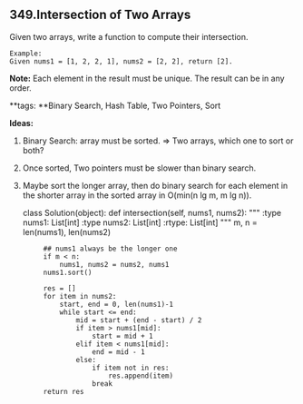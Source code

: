 ## 349.Intersection of Two Arrays

Given two arrays, write a function to compute their intersection.

    Example:
    Given nums1 = [1, 2, 2, 1], nums2 = [2, 2], return [2].

**Note:**
Each element in the result must be unique.
The result can be in any order.

**tags: **Binary Search, Hash Table, Two Pointers, Sort

**Ideas:**
1. Binary Search: array must be sorted. => Two arrays, which one to sort or both?
2. Once sorted, Two pointers must be slower than binary search.
3. Maybe sort the longer array, then do binary search for each element in the shorter array in the sorted array in O(min(n lg m, m lg n)).

    class Solution(object):
        def intersection(self, nums1, nums2):
            """
            :type nums1: List[int]
            :type nums2: List[int]
            :rtype: List[int]
            """
            m, n = len(nums1), len(nums2)
            
            ## nums1 always be the longer one
            if m < n:
                nums1, nums2 = nums2, nums1
            nums1.sort()
            
            res = []
            for item in nums2:
                start, end = 0, len(nums1)-1
                while start <= end:
                    mid = start + (end - start) / 2
                    if item > nums1[mid]:
                        start = mid + 1
                    elif item < nums1[mid]:
                        end = mid - 1
                    else:
                        if item not in res:
                            res.append(item)
                        break
            return res
            
            
            
     

